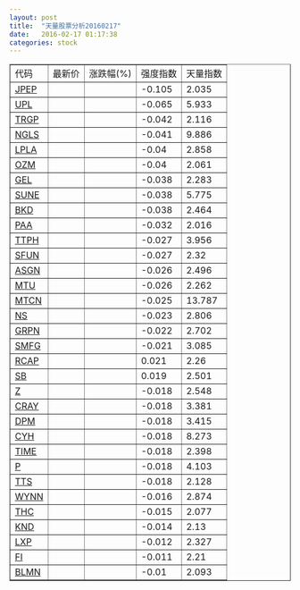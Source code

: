 ```yaml
---
layout: post
title:  "天量股票分析20160217"
date:   2016-02-17 01:17:38
categories: stock
---
```

<script type="text/javascript">
var stockList = []
stockList.push('gb_jpep');
stockList.push('gb_upl');
stockList.push('gb_trgp');
stockList.push('gb_ngls');
stockList.push('gb_lpla');
stockList.push('gb_ozm');
stockList.push('gb_gel');
stockList.push('gb_sune');
stockList.push('gb_bkd');
stockList.push('gb_paa');
stockList.push('gb_ttph');
stockList.push('gb_sfun');
stockList.push('gb_asgn');
stockList.push('gb_mtu');
stockList.push('gb_mtcn');
stockList.push('gb_ns');
stockList.push('gb_grpn');
stockList.push('gb_smfg');
stockList.push('gb_rcap');
stockList.push('gb_sb');
stockList.push('gb_z');
stockList.push('gb_cray');
stockList.push('gb_dpm');
stockList.push('gb_cyh');
stockList.push('gb_time');
stockList.push('gb_p');
stockList.push('gb_tts');
stockList.push('gb_wynn');
stockList.push('gb_thc');
stockList.push('gb_knd');
stockList.push('gb_lxp');
stockList.push('gb_fi');
stockList.push('gb_blmn');
</script>

<table border="1">
 <tr>
  <td>代码</td>
  <td>最新价</td>
  <td>涨跌幅(%)</td>
 <td>强度指数</td>
 <td>天量指数</td>
</tr>
  <tr id="jpep"><td><a href="http://stock.finance.sina.com.cn/usstock/quotes/JPEP.html" target="_blank">JPEP</a></td><td></td><td></td><td>-0.105</td><td>2.035</td></tr>
  <tr id="upl"><td><a href="http://stock.finance.sina.com.cn/usstock/quotes/UPL.html" target="_blank">UPL</a></td><td></td><td></td><td>-0.065</td><td>5.933</td></tr>
  <tr id="trgp"><td><a href="http://stock.finance.sina.com.cn/usstock/quotes/TRGP.html" target="_blank">TRGP</a></td><td></td><td></td><td>-0.042</td><td>2.116</td></tr>
  <tr id="ngls"><td><a href="http://stock.finance.sina.com.cn/usstock/quotes/NGLS.html" target="_blank">NGLS</a></td><td></td><td></td><td>-0.041</td><td>9.886</td></tr>
  <tr id="lpla"><td><a href="http://stock.finance.sina.com.cn/usstock/quotes/LPLA.html" target="_blank">LPLA</a></td><td></td><td></td><td>-0.04</td><td>2.858</td></tr>
  <tr id="ozm"><td><a href="http://stock.finance.sina.com.cn/usstock/quotes/OZM.html" target="_blank">OZM</a></td><td></td><td></td><td>-0.04</td><td>2.061</td></tr>
  <tr id="gel"><td><a href="http://stock.finance.sina.com.cn/usstock/quotes/GEL.html" target="_blank">GEL</a></td><td></td><td></td><td>-0.038</td><td>2.283</td></tr>
  <tr id="sune"><td><a href="http://stock.finance.sina.com.cn/usstock/quotes/SUNE.html" target="_blank">SUNE</a></td><td></td><td></td><td>-0.038</td><td>5.775</td></tr>
  <tr id="bkd"><td><a href="http://stock.finance.sina.com.cn/usstock/quotes/BKD.html" target="_blank">BKD</a></td><td></td><td></td><td>-0.038</td><td>2.464</td></tr>
  <tr id="paa"><td><a href="http://stock.finance.sina.com.cn/usstock/quotes/PAA.html" target="_blank">PAA</a></td><td></td><td></td><td>-0.032</td><td>2.016</td></tr>
  <tr id="ttph"><td><a href="http://stock.finance.sina.com.cn/usstock/quotes/TTPH.html" target="_blank">TTPH</a></td><td></td><td></td><td>-0.027</td><td>3.956</td></tr>
  <tr id="sfun"><td><a href="http://stock.finance.sina.com.cn/usstock/quotes/SFUN.html" target="_blank">SFUN</a></td><td></td><td></td><td>-0.027</td><td>2.32</td></tr>
  <tr id="asgn"><td><a href="http://stock.finance.sina.com.cn/usstock/quotes/ASGN.html" target="_blank">ASGN</a></td><td></td><td></td><td>-0.026</td><td>2.496</td></tr>
  <tr id="mtu"><td><a href="http://stock.finance.sina.com.cn/usstock/quotes/MTU.html" target="_blank">MTU</a></td><td></td><td></td><td>-0.026</td><td>2.262</td></tr>
  <tr id="mtcn"><td><a href="http://stock.finance.sina.com.cn/usstock/quotes/MTCN.html" target="_blank">MTCN</a></td><td></td><td></td><td>-0.025</td><td>13.787</td></tr>
  <tr id="ns"><td><a href="http://stock.finance.sina.com.cn/usstock/quotes/NS.html" target="_blank">NS</a></td><td></td><td></td><td>-0.023</td><td>2.806</td></tr>
  <tr id="grpn"><td><a href="http://stock.finance.sina.com.cn/usstock/quotes/GRPN.html" target="_blank">GRPN</a></td><td></td><td></td><td>-0.022</td><td>2.702</td></tr>
  <tr id="smfg"><td><a href="http://stock.finance.sina.com.cn/usstock/quotes/SMFG.html" target="_blank">SMFG</a></td><td></td><td></td><td>-0.021</td><td>3.085</td></tr>
  <tr id="rcap"><td><a href="http://stock.finance.sina.com.cn/usstock/quotes/RCAP.html" target="_blank">RCAP</a></td><td></td><td></td><td>0.021</td><td>2.26</td></tr>
  <tr id="sb"><td><a href="http://stock.finance.sina.com.cn/usstock/quotes/SB.html" target="_blank">SB</a></td><td></td><td></td><td>0.019</td><td>2.501</td></tr>
  <tr id="z"><td><a href="http://stock.finance.sina.com.cn/usstock/quotes/Z.html" target="_blank">Z</a></td><td></td><td></td><td>-0.018</td><td>2.548</td></tr>
  <tr id="cray"><td><a href="http://stock.finance.sina.com.cn/usstock/quotes/CRAY.html" target="_blank">CRAY</a></td><td></td><td></td><td>-0.018</td><td>3.381</td></tr>
  <tr id="dpm"><td><a href="http://stock.finance.sina.com.cn/usstock/quotes/DPM.html" target="_blank">DPM</a></td><td></td><td></td><td>-0.018</td><td>3.415</td></tr>
  <tr id="cyh"><td><a href="http://stock.finance.sina.com.cn/usstock/quotes/CYH.html" target="_blank">CYH</a></td><td></td><td></td><td>-0.018</td><td>8.273</td></tr>
  <tr id="time"><td><a href="http://stock.finance.sina.com.cn/usstock/quotes/TIME.html" target="_blank">TIME</a></td><td></td><td></td><td>-0.018</td><td>2.398</td></tr>
  <tr id="p"><td><a href="http://stock.finance.sina.com.cn/usstock/quotes/P.html" target="_blank">P</a></td><td></td><td></td><td>-0.018</td><td>4.103</td></tr>
  <tr id="tts"><td><a href="http://stock.finance.sina.com.cn/usstock/quotes/TTS.html" target="_blank">TTS</a></td><td></td><td></td><td>-0.018</td><td>2.128</td></tr>
  <tr id="wynn"><td><a href="http://stock.finance.sina.com.cn/usstock/quotes/WYNN.html" target="_blank">WYNN</a></td><td></td><td></td><td>-0.016</td><td>2.874</td></tr>
  <tr id="thc"><td><a href="http://stock.finance.sina.com.cn/usstock/quotes/THC.html" target="_blank">THC</a></td><td></td><td></td><td>-0.015</td><td>2.077</td></tr>
  <tr id="knd"><td><a href="http://stock.finance.sina.com.cn/usstock/quotes/KND.html" target="_blank">KND</a></td><td></td><td></td><td>-0.014</td><td>2.13</td></tr>
  <tr id="lxp"><td><a href="http://stock.finance.sina.com.cn/usstock/quotes/LXP.html" target="_blank">LXP</a></td><td></td><td></td><td>-0.012</td><td>2.327</td></tr>
  <tr id="fi"><td><a href="http://stock.finance.sina.com.cn/usstock/quotes/FI.html" target="_blank">FI</a></td><td></td><td></td><td>-0.011</td><td>2.21</td></tr>
  <tr id="blmn"><td><a href="http://stock.finance.sina.com.cn/usstock/quotes/BLMN.html" target="_blank">BLMN</a></td><td></td><td></td><td>-0.01</td><td>2.093</td></tr>
</table>
